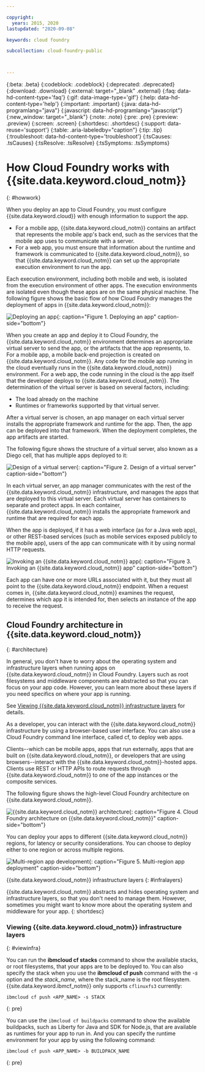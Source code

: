 ```yaml
---

copyright:
  years: 2015, 2020
lastupdated: "2020-09-08"

keywords: cloud foundry

subcollection: cloud-foundry-public



---
```



{:beta: .beta}
{:codeblock: .codeblock}
{:deprecated: .deprecated}
{:download: .download}
{:external: target="_blank" .external}
{:faq: data-hd-content-type='faq'}
{:gif: data-image-type='gif'}
{:help: data-hd-content-type='help'}
{:important: .important}
{:java: data-hd-programlang="java"}
{:javascript: data-hd-programlang="javascript"}
{:new_window: target="_blank"}
{:note: .note}
{:pre: .pre}
{:preview: .preview}
{:screen: .screen}
{:shortdesc: .shortdesc}
{:support: data-reuse='support'}
{:table: .aria-labeledby="caption"}
{:tip: .tip}
{:troubleshoot: data-hd-content-type='troubleshoot'}
{:tsCauses: .tsCauses}
{:tsResolve: .tsResolve}
{:tsSymptoms: .tsSymptoms}

# How Cloud Foundry works with {{site.data.keyword.cloud_notm}}
{: #howwork}



When you deploy an app to Cloud Foundry, you must configure {{site.data.keyword.cloud}} with enough information to support the app.

* For a mobile app, {{site.data.keyword.cloud_notm}} contains an artifact that represents the mobile app's back end, such as the services that the mobile app uses to communicate with a server.
* For a web app, you must ensure that information about the runtime and framework is communicated to {{site.data.keyword.cloud_notm}}, so that {{site.data.keyword.cloud_notm}} can set up the appropriate execution environment to run the app.

Each execution environment, including both mobile and web, is isolated from the execution environment of other apps. The execution environments are isolated even though these apps are on the same physical machine. The following figure shows the basic flow of how Cloud Foundry manages the deployment of apps in {{site.data.keyword.cloud_notm}}:

![Deploying an app](images/deploy.png "An app developer deploys an app with a runtime and framework to {{site.data.keyword.cloud_notm}} where it is deployed to one or more Diego cell."){: caption="Figure 1. Deploying an app" caption-side="bottom"}

When you create an app and deploy it to Cloud Foundry, the {{site.data.keyword.cloud_notm}} environment determines an appropriate virtual server to send the app, or the artifacts that the app represents, to. For a mobile app, a mobile back-end projection is created on {{site.data.keyword.cloud_notm}}. Any code for the mobile app running in the cloud eventually runs in the {{site.data.keyword.cloud_notm}} environment. For a web app, the code running in the cloud is the app itself that the developer deploys to {{site.data.keyword.cloud_notm}}. The determination of the virtual server is based on several factors, including:

* The load already on the machine
* Runtimes or frameworks supported by that virtual server.

After a virtual server is chosen, an app manager on each virtual server installs the appropriate framework and runtime for the app. Then, the app can be deployed into that framework. When the deployment completes, the app artifacts are started.

The following figure shows the structure of a virtual server, also known as a Diego cell, that has multiple apps deployed to it:

![Design of a virtual server](images/container-diego.png "A Diego cell contains one or more containers. A container contains a framework, which contains a runtime, which contains an app. "){: caption="Figure 2. Design of a virtual server" caption-side="bottom"}

In each virtual server, an app manager communicates with the rest of the {{site.data.keyword.cloud_notm}} infrastructure, and manages the apps that are deployed to this virtual server. Each virtual server has containers to separate and protect apps. In each container, {{site.data.keyword.cloud_notm}} installs the appropriate framework and runtime that are required for each app.

When the app is deployed, if it has a web interface (as for a Java web app), or other REST-based services (such as mobile services exposed publicly to the mobile app), users of the app can communicate with it by using normal HTTP requests.

![Invoking an {{site.data.keyword.cloud_notm}} app](images/execute.png "The user of an app access the app by using a URL which then communicates to the app running in the Diego cell."){: caption="Figure 3. Invoking an {{site.data.keyword.cloud_notm}} app" caption-side="bottom"}

Each app can have one or more URLs associated with it, but they must all point to the {{site.data.keyword.cloud_notm}} endpoint. When a request comes in, {{site.data.keyword.cloud_notm}} examines the request, determines which app it is intended for, then selects an instance of the app to receive the request.


## Cloud Foundry architecture in {{site.data.keyword.cloud_notm}}
{: #architecture}

In general, you don't have to worry about the operating system and infrastructure layers when running apps on {{site.data.keyword.cloud_notm}} in Cloud Foundry. Layers such as root filesystems and middleware components are abstracted so that you can focus on your app code. However, you can learn more about these layers if you need specifics on where your app is running.

See [Viewing {{site.data.keyword.cloud_notm}} infrastructure layers](/docs/cloud-foundry-public?topic=cloud-foundry-public-howwork#viewinfra) for details.

As a developer, you can interact with the {{site.data.keyword.cloud_notm}} infrastructure by using a browser-based user interface. You can also use a Cloud Foundry command line interface, called cf, to deploy web apps.

Clients--which can be mobile apps, apps that run externally, apps that are built on {{site.data.keyword.cloud_notm}}, or developers that are using browsers--interact with the {{site.data.keyword.cloud_notm}}-hosted apps. Clients use REST or HTTP APIs to route requests through {{site.data.keyword.cloud_notm}} to one of the app instances or the composite services.

The following figure shows the high-level Cloud Foundry architecture on {{site.data.keyword.cloud_notm}}.

![{{site.data.keyword.cloud_notm}} architecture](images/arch.png "A mobile or web app client accesses an app by using a REST HTTP API.  The REST API communicates with the Diego cell that is running the app.  The app can use {site.data.keyword.cloud_notm}} services.  The app developer can use either a browser or command line to deploy an app.  When deploying an app using a browser, the app developer uses the {site.data.keyword.cloud_notm}} console that uses a router to communicate with the VM running the Diego cell.  An app developer can also use a CLI that makes REST HTTP calls to the router to deploy apps to the Diego cell.  All these services run on on the provisioned infrastructure."){: caption="Figure 4. Cloud Foundry architecture on {{site.data.keyword.cloud_notm}}" caption-side="bottom"}

You can deploy your apps to different {{site.data.keyword.cloud_notm}} regions, for latency or security considerations. You can choose to deploy either to one region or across multiple regions.


![Multi-region app development](images/multi-region.png "A user can access an app that is deployed in one or more regions over the internet."){: caption="Figure 5. Multi-region app deployment" caption-side="bottom"}


{{site.data.keyword.cloud_notm}} infrastructure layers
{: #infralayers}


{{site.data.keyword.cloud_notm}} abstracts and hides operating system and infrastructure layers, so that you don't need to manage them. However, sometimes you might want to know more about the operating system and middleware for your app.
{: shortdesc}

### Viewing {{site.data.keyword.cloud_notm}} infrastructure layers
{: #viewinfra}

You can run the **ibmcloud cf stacks** command to show the available stacks, or root filesystems, that your apps are to be deployed to. You can also specify the stack when you use the **ibmcloud cf push** command with the *-s* option and the *stack_name*, where the stack_name is the root filesystem. {{site.data.keyword.ibmcf_notm}} only supports `cflinuxfs3` currently:

```
ibmcloud cf push <APP_NAME> -s STACK
```
{: pre}

You can use the `ibmcloud cf buildpacks` command to show the available buildpacks, such as Liberty for Java and SDK for Node.js, that are available as runtimes for your app to run in. And you can specify the runtime environment for your app by using the following command:

```
ibmcloud cf push <APP_NAME> -b BUILDPACK_NAME
```
{: pre}


